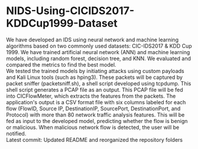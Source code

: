 # NIDS-Using-CICIDS2017-KDDCup1999-Dataset

We have developed an IDS using neural network and machine learning algorithms based on two commonly used datasets: CIC-IDS2017 & KDD Cup 1999. We have trained artificial neural network (ANN) and machine learning models, including random forest, decision tree, and KNN. We evaluated and compared the metrics to find the best model. <br>
We tested the trained models by initiating attacks using custom payloads and Kali Linux tools (such as hping3). These packets will be captured by packet sniffer (packetsniff.sh), a shell script developed using tcpdump. This shell script generates a PCAP file as an output. This PCAP file will be fed into CICFlowMeter, which extracts the features from the packets. The application's output is a CSV format file with six columns labeled for each flow (FlowID, Source IP, DestinationIP, SourcePort, DestinationPort, and Protocol) with more than 80 network traffic analysis features. This will be fed as input to the developed model, predicting whether the flow is benign or malicious. When malicious network flow is detected, the user will be notified. <br>
Latest commit: Updated README and reorganized the repository folders
